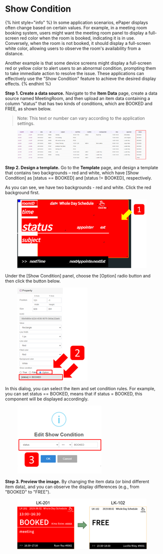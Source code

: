 # Show Condition

{% hint style="info" %}
In some application scenarios, ePaper displays often change based on certain values. For example, in a meeting room booking system, users might want the meeting room panel to display a full-screen red color when the room is booked, indicating it is in use. Conversely, when the room is not booked, it should display a full-screen white color, allowing users to observe the room's availability from a distance.

Another example is that some device screens might display a full-screen red or yellow color to alert users to an abnormal condition, prompting them to take immediate action to resolve the issue. These applications can effectively use the "Show Condition" feature to achieve the desired display effects.
{% endhint %}

**Step 1. Create a data source.** Navigate to the **Item Data** page, create a data source named MeetingRoom, and then upload an item data containing a column “status” that has two kinds of conditions, which are BOOKED and FREE, as shown below.&#x20;

> Note: This text or number can vary according to the application settings.

<figure><img src="../../../.gitbook/assets/image (341).png" alt=""><figcaption></figcaption></figure>

**Step 2. Design a template.** Go to the **Template** page, and design a template that contains two backgrounds – red and white, which have \[Show Condition] as \[status == BOOKED] and \[status != BOOKED], respectively.

As you can see, we have two backgrounds - red and white. Click the red background first.

<figure><img src="../../../.gitbook/assets/image (342).png" alt=""><figcaption></figcaption></figure>

Under the \[Show Condition] panel, choose the \[Option] radio button and then click the button below.

<figure><img src="../../../.gitbook/assets/image (343).png" alt=""><figcaption></figcaption></figure>

In this dialog, you can select the item and set condition rules. For example, you can set status == BOOKED, means that if status = BOOKED, this component will be displayed accordingly.

<figure><img src="../../../.gitbook/assets/image (344).png" alt=""><figcaption></figcaption></figure>

**Step 3. Preview the image.** By changing the item data (or bind different item data), and you can observe the display differences (e.g., from "BOOKED" to "FREE").

<figure><img src="../../../.gitbook/assets/image (345).png" alt=""><figcaption></figcaption></figure>
